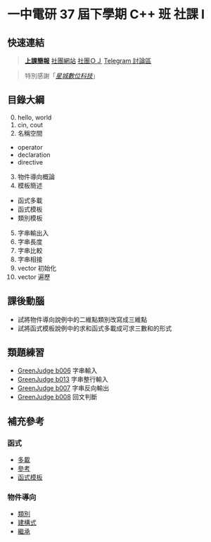 # 一中電研 37 屆下學期 C++ 班 社課 Ⅰ

## 快速連結

> **[上課簡報](https://www.icloud.com/keynote/04u233Qxtlcz2K9yaRWcDzJbA#tcirc37_01)**
> [社團網站](https://tcirc.tw)
> [社團ＯＪ](https://judge.tcirc.tw)
> [Telegram 討論區](https://t.me/joinchat/KUNytVBKySskb35M4TdOig)

> 特別感謝「*[星城數位科技](http://xincastle.com/)*」

## 目錄大綱

0. hello, world
1. cin, cout
2. 名稱空間
  - operator
  - declaration
  - directive
3. 物件導向概論
4. 模板簡述
  - 函式多載
  - 函式模板
  - 類別模板
5. 字串輸出入
6. 字串長度
7. 字串比較
8. 字串相接
9. vector 初始化
10. vector 遍歷

## 課後動腦

- 試將物件導向說例中的二維點類別改寫成三維點
- 試將函式模板說例中的求和函式多載成可求三數和的形式

## 類題練習

- [GreenJudge b006](http://www.tcgs.tc.edu.tw:1218/ShowProblem?problemid=b006) 字串輸入
- [GreenJudge b013](http://www.tcgs.tc.edu.tw:1218/ShowProblem?problemid=b013) 字串整行輸入
- [GreenJudge b007](http://www.tcgs.tc.edu.tw:1218/ShowProblem?problemid=b007) 字串反向輸出
- [GreenJudge b008](http://www.tcgs.tc.edu.tw:1218/ShowProblem?problemid=b008) 回文判斷

## 補充參考

### 函式

- [多載](https://openhome.cc/Gossip/CppGossip/OverloadedFunction.html)
- [參考](https://openhome.cc/Gossip/CppGossip/Reference.html)
- [函式模板](https://openhome.cc/Gossip/CppGossip/FunctionTemplate.html)

### 物件導向

- [類別](https://openhome.cc/Gossip/CppGossip/ClassABC.html)
- [建構式](https://openhome.cc/Gossip/CppGossip/Constructor.html)
- [繼承](https://openhome.cc/Gossip/CppGossip/Inheritance.html)
